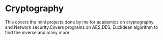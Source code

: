 # Cryptography
This covers the mini projects done by me for academics on cryptography and Network security.Covers programs on AES,DES, Euclidean algorithm to find the inverse and many more.
